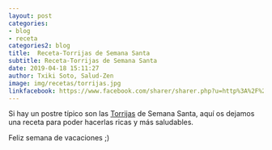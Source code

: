 ```yaml
---
layout: post
categories:
- blog
- receta
categories2: blog
title:  Receta-Torrijas de Semana Santa
subtitle: Receta-Torrijas de Semana Santa
date: 2019-04-18 15:11:27
author: Txiki Soto, Salud-Zen
image: img/recetas/torrijas.jpg
linkfacebook: https://www.facebook.com/sharer/sharer.php?u=http%3A%2F%2Fww.salud-zen.com%2Fblog%2Fhttp%3A%2F%2Flocalhost%3A4000%2Fblog%2F2019%2F04%2F18%2Freceta-postre-torrijas.html&amp;src=sdkpreparse
---
```

Si hay un postre típico son las [Torrijas][receta] de Semana Santa, aquí os dejamos una receta para poder hacerlas ricas y más saludables.

Feliz semana de vacaciones ;)


[receta]: {{site.url}}{{site.baseurl}}/principal/2019/04/18/torrijas.html
